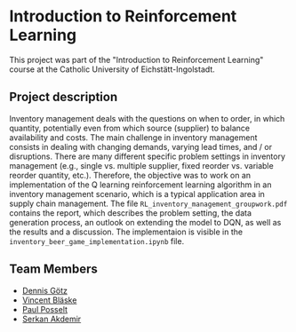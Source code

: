 # Introduction to Reinforcement Learning
This project was part of the "Introduction to Reinforcement Learning" course at the Catholic University of Eichstätt-Ingolstadt.

## Project description
Inventory management deals with the questions on when to order, in which quantity, potentially even from which source (supplier) 
to balance availability and costs. The main challenge in inventory management consists in dealing with changing demands, varying 
lead times, and / or disruptions. There are many different specific problem settings in inventory management 
(e.g., single vs. multiple supplier, fixed reorder vs. variable reorder quantity, etc.). Therefore, the objective was to work on 
an implementation of the Q learning reinforcement learning algorithm in an inventory management scenario, which is a typical 
application area in supply chain management. The file `RL_inventory_management_groupwork.pdf` contains the report, which 
describes the problem setting, the data generation process, an outlook on extending the model to DQN, as well as the results and 
a discussion. The implementaion is visible in the `inventory_beer_game_implementation.ipynb` file.

## Team Members
- [Dennis Götz](https://github.com/dennismgoetz)
- [Vincent Bläske](https://github.com/vini1166)
- [Paul Posselt](https://github.com/PaOsPo)
- [Serkan Akdemir](https://github.com/SERAKD)

